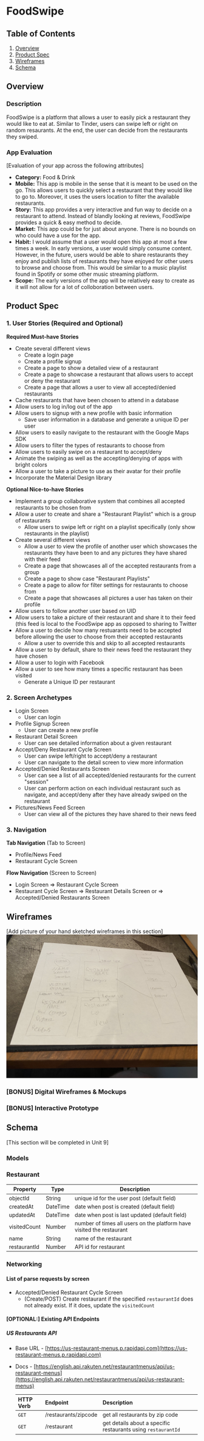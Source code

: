 # FoodSwipe

## Table of Contents
1. [Overview](#Overview)
1. [Product Spec](#Product-Spec)
1. [Wireframes](#Wireframes)
2. [Schema](#Schema)

## Overview
### Description
FoodSwipe is a platform that allows a user to easily pick a restaurant they would like to eat at. Similar to Tinder, users can swipe left or right on random resaurants. At the end, the user can decide from the restaurants they swiped.

### App Evaluation
[Evaluation of your app across the following attributes]
- **Category:** Food & Drink
- **Mobile:** This app is mobile in the sense that it is meant to be used on the go. This allows users to quickly select a restaurant that they would like to go to. Moreover, it uses the users location to filter the available restaurants.
- **Story:** This app provides a very interactive and fun way to decide on a restaurant to attend. Instead of blandly looking at reviews, FoodSwipe provides a quick & easy method to decide.
- **Market:** This app could be for just about anyone. There is no bounds on who could have a use for the app.
- **Habit:** I would assume that a user would open this app at most a few times a week. In early versions, a user would simply consume content. However, in the future, users would be able to share restaurants they enjoy and publish lists of restaurants they have enjoyed for other users to browse and choose from. This would be similar to a music playlist found in Spotify or some other music streaming platform.
- **Scope:** The early versions of the app will be relatively easy to create as it will not allow for a lot of colloboration between users.

## Product Spec

### 1. User Stories (Required and Optional)

**Required Must-have Stories**

* Create several different views
    * Create a login page
    * Create a profile signup
    * Create a page to show a detailed view of a restaurant
    * Create a page to showcase a restaurant that allows users to accept or deny the restaurant
    * Create a page that allows a user to view all accepted/denied restaurants
* Cache restaurants that have been chosen to attend in a database
* Allow users to log in/log out of the app
* Allow users to signup with a new profile with basic information
    * Save user information in a database and generate a unique ID per user
* Allow users to easily navigate to the restaurant with the Google Maps SDK
* Allow users to filter the types of restaurants to choose from
* Allow users to easily swipe on a restaurant to accept/deny
* Animate the swiping as well as the accepting/denying of apps with bright colors
* Allow a user to take a picture to use as their avatar for their profile
* Incorporate the Material Design library

**Optional Nice-to-have Stories**

* Implement a group collaborative system that combines all accepted restaurants to be chosen from
* Allow a user to create and share a "Restaurant Playlist" which is a group of restaurants
    * Allow users to swipe left or right on a playlist specifically (only show restaurants in the playlist)
* Create several different views
    * Allow a user to view the profile of another user which showcases the restaurants they have been to and any pictures they have shared with their feed
    * Create a page that showcases all of the accepted restaurants from a group
    * Create a page to show case "Restaurant Playlists"
    * Create a page to allow for filter settings for restaurants to choose from
    * Create a page that showcases all pictures a user has taken on their profile
* Allow users to follow another user based on UID
* Allow users to take a picture of their restaurant and share it to their feed (this feed is local to the FoodSwipe app as opposed to sharing to Twitter
* Allow a user to decide how many restuarants need to be accepted before allowing the user to choose from their accepted restaurants
    * Allow a user to override this and skip to all accepted restaurants
* Allow a user to by default, share to their news feed the restaurant they have chosen
* Allow a user to login with Facebook
* Allow a user to see how many times a specific restaurant has been visited
   * Generate a Unique ID per restaurant

### 2. Screen Archetypes

* Login Screen
   * User can login
* Profile Signup Screen
   * User can create a new profile
* Restaurant Detail Screen
    * User can see detailed information about a given restaurant
* Accept/Deny Restaurant Cycle Screen
    * User can swipe left/right to accept/deny a restaurant
    * User can navigate to the detail screen to view more information
* Accepted/Denied Restaurants Screen
    * User can see a list of all accepted/denied restaurants for the current "session"
    * User can perform action on each individual restaurant such as navigate, and accept/deny after they have already swiped on the restaurant
* Pictures/News Feed Screen
    * User can view all of the pictures they have shared to their news feed

### 3. Navigation

**Tab Navigation** (Tab to Screen)

* Profile/News Feed
* Restaurant Cycle Screen

**Flow Navigation** (Screen to Screen)

* Login Screen
   => Restaurant Cycle Screen
* Restaurant Cycle Screen
   => Restaurant Details Screen
   or
   => Accepted/Denied Restaurants Screen

## Wireframes
[Add picture of your hand sketched wireframes in this section]
![Wireframe](screenshots/wireframe.jpg)

### [BONUS] Digital Wireframes & Mockups

### [BONUS] Interactive Prototype

## Schema 
[This section will be completed in Unit 9]
### Models
### Restaurant
   | Property      | Type     | Description |
   | ------------- | -------- | ------------|
   | objectId      | String   | unique id for the user post (default field) |
   | createdAt     | DateTime | date when post is created (default field) |
   | updatedAt     | DateTime | date when post is last updated (default field) |
   | visitedCount  | Number   | number of times all users on the platform have visited the restaurant |
   | name          | String   | name of the restaurant |
   | restaurantId  | Number   | API id for restaurant |
   
### Networking
#### List of parse requests by screen
   - Accepted/Denied Restaurant Cycle Screen
      - (Create/POST) Create restaurant if the specified `restaurantId` does not already exist. If it does, update the `visitedCount`
      
#### [OPTIONAL:] Existing API Endpoints
##### US Restaurants API
- Base URL - [https://us-restaurant-menus.p.rapidapi.com](https://us-restaurant-menus.p.rapidapi.com)
- Docs - [https://english.api.rakuten.net/restaurantmenus/api/us-restaurant-menus](https://english.api.rakuten.net/restaurantmenus/api/us-restaurant-menus)

   HTTP Verb | Endpoint | Description
   ----------|----------|------------
    `GET`    | /restaurants/zipcode | get all restaurants by zip code
    `GET`    | /restaurant | get details about a specific restaurants using `restaurantId`
      
